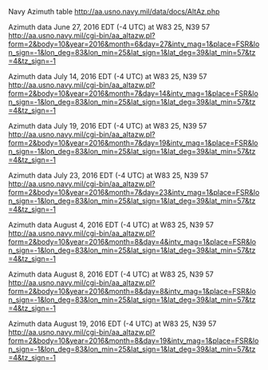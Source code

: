 Navy Azimuth table
http://aa.usno.navy.mil/data/docs/AltAz.php

Azimuth data June 27, 2016 EDT (-4 UTC) at W83 25, N39 57 
http://aa.usno.navy.mil/cgi-bin/aa_altazw.pl?form=2&body=10&year=2016&month=6&day=27&intv_mag=1&place=FSR&lon_sign=-1&lon_deg=83&lon_min=25&lat_sign=1&lat_deg=39&lat_min=57&tz=4&tz_sign=-1

Azimuth data July 14, 2016 EDT (-4 UTC) at W83 25, N39 57 
http://aa.usno.navy.mil/cgi-bin/aa_altazw.pl?form=2&body=10&year=2016&month=7&day=14&intv_mag=1&place=FSR&lon_sign=-1&lon_deg=83&lon_min=25&lat_sign=1&lat_deg=39&lat_min=57&tz=4&tz_sign=-1

Azimuth data July 19, 2016 EDT (-4 UTC) at W83 25, N39 57 
http://aa.usno.navy.mil/cgi-bin/aa_altazw.pl?form=2&body=10&year=2016&month=7&day=19&intv_mag=1&place=FSR&lon_sign=-1&lon_deg=83&lon_min=25&lat_sign=1&lat_deg=39&lat_min=57&tz=4&tz_sign=-1

Azimuth data July 23, 2016 EDT (-4 UTC) at W83 25, N39 57 
http://aa.usno.navy.mil/cgi-bin/aa_altazw.pl?form=2&body=10&year=2016&month=7&day=23&intv_mag=1&place=FSR&lon_sign=-1&lon_deg=83&lon_min=25&lat_sign=1&lat_deg=39&lat_min=57&tz=4&tz_sign=-1

Azimuth data August 4, 2016 EDT (-4 UTC) at W83 25, N39 57 
http://aa.usno.navy.mil/cgi-bin/aa_altazw.pl?form=2&body=10&year=2016&month=8&day=4&intv_mag=1&place=FSR&lon_sign=-1&lon_deg=83&lon_min=25&lat_sign=1&lat_deg=39&lat_min=57&tz=4&tz_sign=-1

Azimuth data August 8, 2016 EDT (-4 UTC) at W83 25, N39 57 
http://aa.usno.navy.mil/cgi-bin/aa_altazw.pl?form=2&body=10&year=2016&month=8&day=8&intv_mag=1&place=FSR&lon_sign=-1&lon_deg=83&lon_min=25&lat_sign=1&lat_deg=39&lat_min=57&tz=4&tz_sign=-1

Azimuth data August 19, 2016 EDT (-4 UTC) at W83 25, N39 57 
http://aa.usno.navy.mil/cgi-bin/aa_altazw.pl?form=2&body=10&year=2016&month=8&day=19&intv_mag=1&place=FSR&lon_sign=-1&lon_deg=83&lon_min=25&lat_sign=1&lat_deg=39&lat_min=57&tz=4&tz_sign=-1

